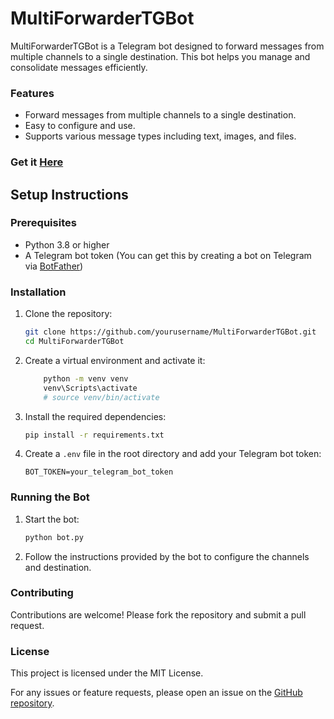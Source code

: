 # MultiForwarderTGBot

MultiForwarderTGBot is a Telegram bot designed to forward messages from multiple channels to a single destination. This bot helps you manage and consolidate messages efficiently.

### Features
- Forward messages from multiple channels to a single destination.
- Easy to configure and use.
- Supports various message types including text, images, and files.

### Get it [Here](https://t.me/MultiForwarderRoBot)

## Setup Instructions

### Prerequisites
- Python 3.8 or higher
- A Telegram bot token (You can get this by creating a bot on Telegram via [BotFather](https://t.me/BotFather))

### Installation

1. Clone the repository:
    ```sh
    git clone https://github.com/yourusername/MultiForwarderTGBot.git
    cd MultiForwarderTGBot
    ```

2. Create a virtual environment and activate it:
    ```sh
        python -m venv venv
        venv\Scripts\activate
        # source venv/bin/activate
    ```

3. Install the required dependencies:
    ```sh
    pip install -r requirements.txt
    ```

4. Create a `.env` file in the root directory and add your Telegram bot token:
    ```env
    BOT_TOKEN=your_telegram_bot_token
    ```

### Running the Bot

1. Start the bot:
    ```sh
    python bot.py
    ```

2. Follow the instructions provided by the bot to configure the channels and destination.

### Contributing
Contributions are welcome! Please fork the repository and submit a pull request.

### License
This project is licensed under the MIT License.

For any issues or feature requests, please open an issue on the [GitHub repository](https://github.com/yourusername/MultiForwarderTGBot).


